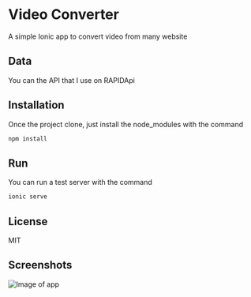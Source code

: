 # Video Converter 
A simple Ionic app to convert video from many website 

## Data
You can the API that I use on RAPIDApi 

## Installation 
Once the project clone, just install the node_modules with the command 
```bash
npm install 
```

## Run 
You can run a test server with the command
```bash
ionic serve 
```

## License 
MIT

## Screenshots
![Image of app](https://gitlab.com/S_Mollet/video-converter/-/raw/master/src/assets/images/HomePage.jpg)